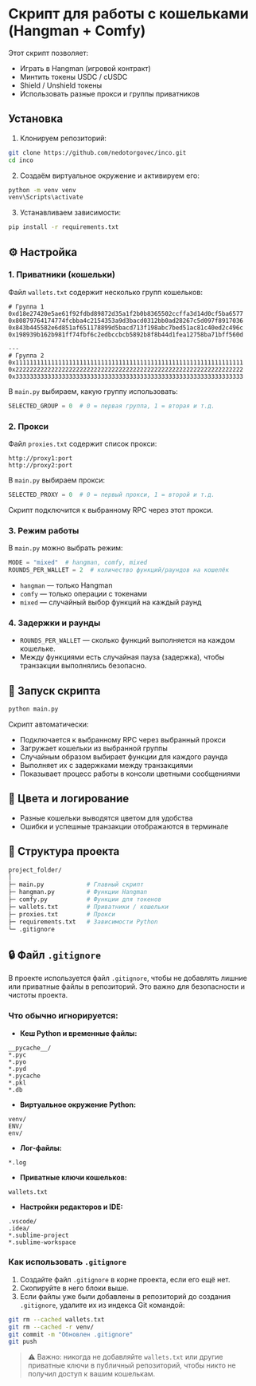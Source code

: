 # Скрипт для работы с кошельками (Hangman + Comfy)

Этот скрипт позволяет:

* Играть в Hangman (игровой контракт)
* Минтить токены USDC / cUSDC
* Shield / Unshield токены
* Использовать разные прокси и группы приватников

## Установка

1. Клонируем репозиторий:

```bash
git clone https://github.com/nedotorgovec/inco.git
cd inco
```

2. Создаём виртуальное окружение и активируем его:

```bash
python -m venv venv
venv\Scripts\activate
```

3. Устанавливаем зависимости:

```bash
pip install -r requirements.txt
```

## ⚙️ Настройка

### 1. Приватники (кошельки)

Файл `wallets.txt` содержит несколько групп кошельков:

```
# Группа 1
0xd18e27420e5ae61f92fdbd89872d35a1f2b0b8365502ccffa3d14d0cf5ba6577
0x80879764174774fcbba4c2154353a9d3bacd0312bb0ad28267c5d097f8917036
0x843b445582e6d851af651178899d5bacd713f198abc7bed51ac81c40ed2c496c
0x198939b162b981ff74fbf6c2edbccbcb5892b8f8b44d1fea12758ba71bff560d

---
# Группа 2
0x1111111111111111111111111111111111111111111111111111111111111111
0x2222222222222222222222222222222222222222222222222222222222222222
0x3333333333333333333333333333333333333333333333333333333333333333
```

В `main.py` выбираем, какую группу использовать:

```python
SELECTED_GROUP = 0  # 0 = первая группа, 1 = вторая и т.д.
```

### 2. Прокси

Файл `proxies.txt` содержит список прокси:

```
http://proxy1:port
http://proxy2:port
```

В `main.py` выбираем прокси:

```python
SELECTED_PROXY = 0  # 0 = первый прокси, 1 = второй и т.д.
```

Скрипт подключится к выбранному RPC через этот прокси.

### 3. Режим работы

В `main.py` можно выбрать режим:

```python
MODE = "mixed"  # hangman, comfy, mixed
ROUNDS_PER_WALLET = 2  # количество функций/раундов на кошелёк
```

* `hangman` — только Hangman
* `comfy` — только операции с токенами
* `mixed` — случайный выбор функций на каждый раунд

### 4. Задержки и раунды

* `ROUNDS_PER_WALLET` — сколько функций выполняется на каждом кошельке.
* Между функциями есть случайная пауза (задержка), чтобы транзакции выполнялись безопасно.

## 🚀 Запуск скрипта

```bash
python main.py
```

Скрипт автоматически:

* Подключается к выбранному RPC через выбранный прокси
* Загружает кошельки из выбранной группы
* Случайным образом выбирает функции для каждого раунда
* Выполняет их с задержками между транзакциями
* Показывает процесс работы в консоли цветными сообщениями

## 🎨 Цвета и логирование

* Разные кошельки выводятся цветом для удобства
* Ошибки и успешные транзакции отображаются в терминале

## 📂 Структура проекта

```bash
project_folder/
│
├─ main.py            # Главный скрипт
├─ hangman.py         # Функции Hangman
├─ comfy.py           # Функции для токенов
├─ wallets.txt        # Приватники / кошельки
├─ proxies.txt        # Прокси
├─ requirements.txt   # Зависимости Python
└─ .gitignore      
```

## 🔒 Файл `.gitignore`

В проекте используется файл `.gitignore`, чтобы не добавлять лишние или приватные файлы в репозиторий. Это важно для безопасности и чистоты проекта.

### Что обычно игнорируется:

* **Кеш Python и временные файлы:**

```
__pycache__/
*.pyc
*.pyo
*.pyd
*.pycache
*.pkl
*.db
```

* **Виртуальное окружение Python:**

```
venv/
ENV/
env/
```

* **Лог-файлы:**

```
*.log
```

* **Приватные ключи кошельков:**

```
wallets.txt
```

* **Настройки редакторов и IDE:**

```
.vscode/
.idea/
*.sublime-project
*.sublime-workspace
```

### Как использовать `.gitignore`

1. Создайте файл `.gitignore` в корне проекта, если его ещё нет.
2. Скопируйте в него блоки выше.
3. Если файлы уже были добавлены в репозиторий до создания `.gitignore`, удалите их из индекса Git командой:

```bash
git rm --cached wallets.txt
git rm --cached -r venv/
git commit -m "Обновлен .gitignore"
git push
```

> ⚠️ Важно: никогда не добавляйте `wallets.txt` или другие приватные ключи в публичный репозиторий, чтобы никто не получил доступ к вашим кошелькам.
